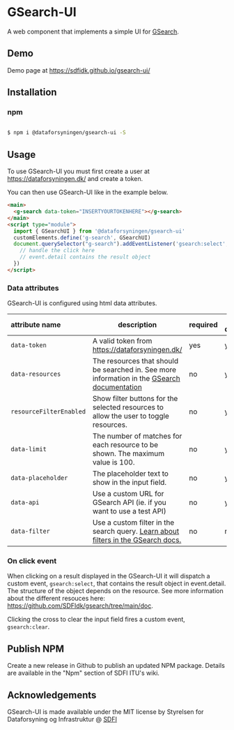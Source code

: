 # GSearch-UI

A web component that implements a simple UI for [GSearch](https://github.com/SDFIdk/gsearch).

## Demo

Demo page at https://sdfidk.github.io/gsearch-ui/

## Installation

### npm

```bash

$ npm i @dataforsyningen/gsearch-ui -S

```

## Usage

To use GSearch-UI you must first create a user at https://dataforsyningen.dk/ and create a token.

You can then use GSearch-UI like in the example below.

```html
<main>
  <g-search data-token="INSERTYOURTOKENHERE"></g-search>
</main>
<script type="module">
  import { GSearchUI } from '@dataforsyningen/gsearch-ui'
  customElements.define('g-search', GSearchUI)
  document.querySelector("g-search").addEventListener('gsearch:select', (event) => {
    // handle the click here
    // event.detail contains the result object
  })
</script>
```

### Data attributes

GSearch-UI is configured using html data attributes.

|attribute name|description|required|updates dynamically|default|
|:---|---|---|---|---|
|`data-token`|A valid token from https://dataforsyningen.dk/|yes|yes|`NaN`|
|`data-resources`|The resources that should be searched in. See more information in the [GSearch documentation](https://github.com/SDFIdk/gsearch/tree/main/doc)|no|yes|`navngivenvej,husnummer,adresse,stednavn,kommune,region,retskreds,postnummer,opstillingskreds,sogn,politikreds,matrikel,matrikel_udgaaet`|
|`resourceFilterEnabled`|Show filter buttons for the selected resources to allow the user to toggle resources.|no|yes|`false`|
|`data-limit`|The number of matches for each resource to be shown. The maximum value is 100.|no|yes|`10`|
|`data-placeholder`|The placeholder text to show in the input field.|no|yes|`søg...`|
|`data-api`|Use a custom URL for GSearch API (ie. if you want to use a test API)|no|yes|`https://api.dataforsyningen.dk/rest/gsearch/v1.0/`|
|`data-filter`|Use a custom filter in the search query. [Learn about filters in the GSearch docs.](https://github.com/SDFIdk/gsearch/tree/main/doc#filter)|no|no|`none`|

### On click event

When clicking on a result displayed in the GSearch-UI it will dispatch a custom event, `gsearch:select`, that contains the result object in event.detail. The structure of the object depends on the resource. See more information about the different resouces here: https://github.com/SDFIdk/gsearch/tree/main/doc.

Clicking the cross to clear the input field fires a custom event, `gsearch:clear`.

## Publish NPM

Create a new release in Github to publish an updated NPM package.
Details are available in the "Npm" section of SDFI ITU's wiki.

## Acknowledgements

GSearch-UI is made available under the MIT license by
Styrelsen for Dataforsyning og Infrastruktur @ [SDFI](https://sdfi.dk/)
